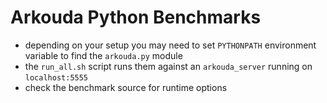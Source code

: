 # Arkouda Python Benchmarks

  * depending on your setup you may need to set `PYTHONPATH` environment variable to find the `arkouda.py` module
  * the `run_all.sh` script runs them against an `arkouda_server` running on `localhost:5555`
  * check the benchmark source for runtime options
